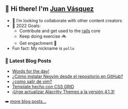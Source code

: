 ## 👋 Hi there! I'm [Juan Vásquez](https://twitter.com/juanvqz_)

- 👯 I’m looking to collaborate with other content creators
- 🥅 2022 Goals:
  - Contribute and get used to the [rails](https://github.com/rails/rails) core
  - Keep doing exercise :bike:
  - Get engachment 💍
- Fun fact: My nickname is `pollo`

### 📕 Latest Blog Posts

<!-- BLOG-POST-LIST:START -->
- [Words for the day!](https://juanvasquez.dev/english/2022/01/06/english-idioms/)
- [¿Cómo instalar Neovim desde el repositorio en GitHub?](https://juanvasquez.dev/vim/2021/12/03/como-instalar-neovim-desde-el-repositorio-en-github/)
- [¿como salir de vim?](https://juanvasquez.dev/vim/2021/10/06/como-salir-de-vim/)
- [Template hecho con CSS GRID](https://juanvasquez.dev/css/2021/10/05/probando-css-grid/)
- [¡Urge actualizar Alacritty Themes a la versión 4.1.3!](https://juanvasquez.dev/alacritty/2021/09/28/alacritty-themes-4-1-3-release/)
<!-- BLOG-POST-LIST:END -->

➡️ [more blog posts...](https://juanvasquez.dev)
